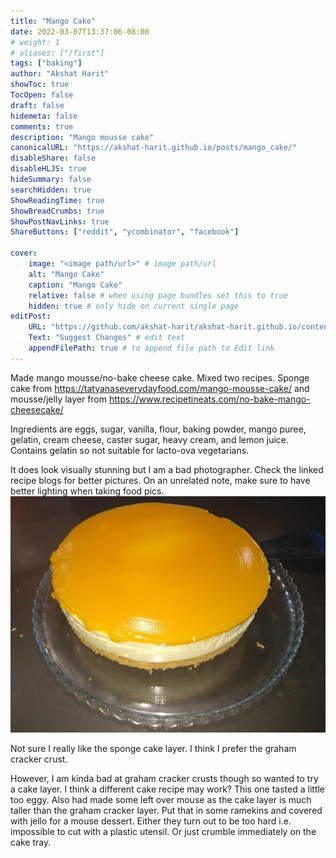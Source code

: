```yaml
---
title: "Mango Cake"
date: 2022-03-07T13:37:06-08:00
# weight: 1
# aliases: ["/first"]
tags: ["baking"]
author: "Akshat Harit"
showToc: true
TocOpen: false
draft: false
hidemeta: false
comments: true
description: "Mango mousse cake"
canonicalURL: "https://akshat-harit.github.io/posts/mango_cake/"
disableShare: false
disableHLJS: true
hideSummary: false
searchHidden: true
ShowReadingTime: true
ShowBreadCrumbs: true
ShowPostNavLinks: true
ShareButtons: ["reddit", "ycombinator", "facebook"]

cover:
    image: "<image path/url>" # image path/url
    alt: "Mango Cake"
    caption: "Mango Cake"
    relative: false # when using page bundles set this to true
    hidden: true # only hide on current single page
editPost:
    URL: "https://github.com/akshat-harit/akshat-harit.github.io/content"
    Text: "Suggest Changes" # edit text
    appendFilePath: true # to append file path to Edit link
---
```


Made mango mousse/no-bake cheese cake. Mixed two recipes. Sponge cake from <https://tatyanaseverydayfood.com/mango-mousse-cake/> and mousse/jelly layer from <https://www.recipetineats.com/no-bake-mango-cheesecake/>

Ingredients are eggs, sugar, vanilla, flour, baking powder, mango puree, gelatin, cream cheese, caster sugar, heavy cream, and lemon juice.
Contains gelatin so not suitable for lacto-ova vegetarians.

It does look visually stunning but I am a bad photographer.
Check the linked recipe blogs for better pictures.
On an unrelated note, make sure to have better lighting when taking food pics.
![Mango mousse cake with sponge base and jello topping](../../images/mango_cheese_cake.jpg)

Not sure I really like the sponge cake layer. I think I prefer the graham cracker crust.

However, I am kinda bad at graham cracker crusts though so wanted to try a cake layer. I think a different cake recipe may work? This one tasted a little too eggy.
Also had made some left over mouse as the cake layer is much taller than the graham cracker layer. Put that in some ramekins and covered with jello for a mouse dessert.
Either they turn out to be too hard i.e. impossible to cut with a plastic utensil.
Or just crumble immediately on the cake tray.

